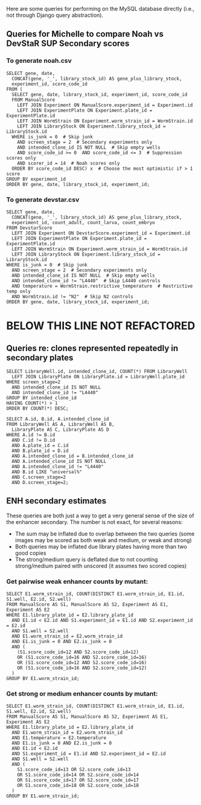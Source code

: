 Here are some queries for performing on the MySQL database directly
(i.e., not through Django query abstraction).


## Queries for Michelle to compare Noah vs DevStaR SUP Secondary scores

### To generate noah.csv

```
SELECT gene, date,
  CONCAT(gene, '_', library_stock_id) AS gene_plus_library_stock,
  experiment_id, score_code_id
FROM (
  SELECT gene, date, library_stock_id, experiment_id, score_code_id
  FROM ManualScore
    LEFT JOIN Experiment ON ManualScore.experiment_id = Experiment.id
    LEFT JOIN ExperimentPlate ON Experiment.plate_id = ExperimentPlate.id
    LEFT JOIN WormStrain ON Experiment.worm_strain_id = WormStrain.id
    LEFT JOIN LibraryStock ON Experiment.library_stock_id = LibraryStock.id
  WHERE is_junk = 0  # Skip junk
    AND screen_stage = 2  # Secondary experiments only
    AND intended_clone_id IS NOT NULL  # Skip empty wells
    AND score_code_id >= 0  AND score_code_id <= 3  # Suppression scores only
    AND scorer_id = 14  # Noah scores only
  ORDER BY score_code_id DESC) x  # Choose the most optimistic if > 1 score
GROUP BY experiment_id
ORDER BY gene, date, library_stock_id, experiment_id;
```


### To generate devstar.csv

```
SELECT gene, date,
  CONCAT(gene, '_', library_stock_id) AS gene_plus_library_stock,
  experiment_id, count_adult, count_larva, count_embryo
FROM DevstarScore
  LEFT JOIN Experiment ON DevstarScore.experiment_id = Experiment.id
  LEFT JOIN ExperimentPlate ON Experiment.plate_id = ExperimentPlate.id
  LEFT JOIN WormStrain ON Experiment.worm_strain_id = WormStrain.id
  LEFT JOIN LibraryStock ON Experiment.library_stock_id = LibraryStock.id
WHERE is_junk = 0  # Skip junk
  AND screen_stage = 2  # Secondary experiments only
  AND intended_clone_id IS NOT NULL  # Skip empty wells
  AND intended_clone_id != "L4440"  # Skip L4440 controls
  AND temperature = WormStrain.restrictive_temperature  # Restrictive temp only
  AND WormStrain.id != "N2"  # Skip N2 controls
ORDER BY gene, date, library_stock_id, experiment_id;
```


# BELOW THIS LINE NOT REFACTORED
## Queries re: clones represented repeatedly in secondary plates

```
SELECT LibraryWell.id, intended_clone_id, COUNT(*) FROM LibraryWell
  LEFT JOIN LibraryPlate ON LibraryPlate.id = LibraryWell.plate_id
WHERE screen_stage=2
  AND intended_clone_id IS NOT NULL
  AND intended_clone_id != "L4440"
GROUP BY intended_clone_id
HAVING COUNT(*) > 1
ORDER BY COUNT(*) DESC;
```

```
SELECT A.id, B.id, A.intended_clone_id
FROM LibraryWell AS A, LibraryWell AS B,
  LibraryPlate AS C, LibraryPlate AS D
WHERE A.id != B.id
  AND C.id != D.id
  AND A.plate_id = C.id
  AND B.plate_id = D.id
  AND A.intended_clone_id = B.intended_clone_id
  AND A.intended_clone_id IS NOT NULL
  AND A.intended_clone_id != "L4440"
  AND B.id LIKE "universal%"
  AND C.screen_stage=2
  AND D.screen_stage=2;
```


## ENH secondary estimates

These queries are both just a way to get a very general sense of the size of
the enhancer secondary. The number is not exact, for several reasons:

- The sum may be inflated due to overlap between the two queries (some images
  may be scored as both weak and medium, or weak and strong)
- Both queries may be inflated due library plates having more than two good
  copies
- The strong/medium query is deflated due to not counting strong/medium paired
  with unscored (it assumes two scored copies)


### Get pairwise weak enhancer counts by mutant:

```
SELECT E1.worm_strain_id, COUNT(DISTINCT E1.worm_strain_id, E1.id, S1.well, E2.id, S2.well)
FROM ManualScore AS S1, ManualScore AS S2, Experiment AS E1, Experiment AS E2
WHERE E1.library_plate_id = E2.library_plate_id
  AND E1.id < E2.id AND S1.experiment_id = E1.id AND S2.experiment_id = E2.id
  AND S1.well = S2.well
  AND E1.worm_strain_id = E2.worm_strain_id
  AND E1.is_junk = 0 AND E2.is_junk = 0
  AND (
    (S1.score_code_id=12 AND S2.score_code_id=12)
    OR (S1.score_code_id=16 AND S2.score_code_id=16)
    OR (S1.score_code_id=12 AND S2.score_code_id=16)
    OR (S1.score_code_id=16 AND S2.score_code_id=12)
  )
GROUP BY E1.worm_strain_id;
```


### Get strong or medium enhancer counts by mutant:

```
SELECT E1.worm_strain_id, COUNT(DISTINCT E1.worm_strain_id, E1.id, S1.well, E2.id, S2.well)
FROM ManualScore AS S1, ManualScore AS S2, Experiment AS E1, Experiment AS E2
WHERE E1.library_plate_id = E2.library_plate_id
  AND E1.worm_strain_id = E2.worm_strain_id
  AND E1.temperature = E2.temperature
  AND E1.is_junk = 0 AND E2.is_junk = 0
  AND E1.id < E2.id
  AND S1.experiment_id = E1.id AND S2.experiment_id = E2.id
  AND S1.well = S2.well
  AND (
    S1.score_code_id=13 OR S2.score_code_id=13
    OR S1.score_code_id=14 OR S2.score_code_id=14
    OR S1.score_code_id=17 OR S2.score_code_id=17
    OR S1.score_code_id=18 OR S2.score_code_id=18
  )
GROUP BY E1.worm_strain_id;
```
